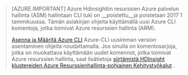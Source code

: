 > [AZURE.IMPORTANT] Azure Hdinsightiin resurssien Azure palvelun hallinta (ASM) hallintaan CLI tuki on __poistettu__ja poistetaan 2017 1 tammikuussa. Tämän asiakirjan ohjeita käyttämällä uusi Azure CLI komentoja, jotka toimivat Azure resurssien hallinta (ARM).
>
> [Asenna ja Määritä Azure CLI](../articles/xplat-cli-install.md) Azure-CLI uusimman version asentaminen ohjeita noudattamalla. Jos sinulla on komentosarjoja, jotka on muokattava käyttämään uudet komennot, jotka toimivat Azure resurssien hallinta, saat lisätietoja [siirtämistä HDInsight klustereiden Azure Resurssienhallinta-pohjainen Kehitystyökalut](../articles/hdinsight/hdinsight-hadoop-development-using-azure-resource-manager.md) .


